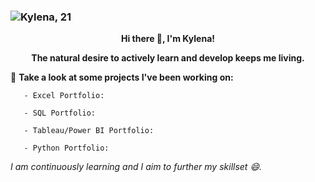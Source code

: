 

### ![Kylena, 21](https://github.com/kylenaaa/kylenaaa/assets/109061484/2a548389-37de-42d7-b954-0700a1dd1ece)
**<p align="center">Hi there 👋, I'm Kylena!</p>**
**<p align="center">The natural desire to actively learn and develop keeps me living.</p>**
🌱 **Take a look at some projects I've been working on:**

       - Excel Portfolio:

       - SQL Portfolio:

       - Tableau/Power BI Portfolio:

       - Python Portfolio:

_I am continuously learning and I aim to further my skillset 😄._

<!--
**kylenaaa/kylenaaa** is a ✨ _special_ ✨ repository because its `README.md` (this file) appears on your GitHub profile.

Here are some ideas to get you started:

- 🔭 I’m currently working on ...
- 🌱 I’m currently learning ...
- 👯 I’m looking to collaborate on ...
- 🤔 I’m looking for help with ...
- 💬 Ask me about ...
- 📫 How to reach me: ...
- 😄 Pronouns: ...
- ⚡ Fun fact: ...
-->

